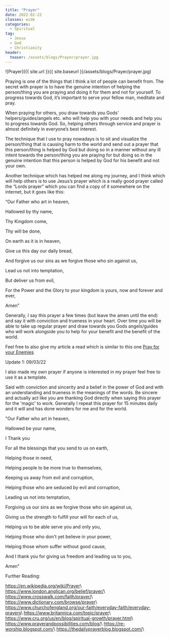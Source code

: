 ```yaml
---
title: "Prayer"
date: 2022-02-22
classes: wide
categories:
  - Spiritual 
tag:
  - Jesus
  - God
  - Christianity
header: 
  teaser: /assets/blogs/Prayer/prayer.jpg
---
```


![Prayer]({{ site.url }}{{ site.baseurl }}/assets/blogs/Prayer/prayer.jpg)

Praying is one of the things that I think a lot of people can benefit from. The secret with prayer is to have the genuine intention of helping the person/thing you are praying and doing it for them and not for yourself. To progress towards God, it’s important to serve your fellow man, meditate and pray. 

When praying for others, you draw towards you Gods’ helpers/guides/angels etc. who will help you with your needs and help you to progress towards God. So, helping others through service and prayer is almost definitely in everyone’s best interest.

The technique that I use to pray nowadays is to sit and visualize the person/thing that is causing harm to the world and send out a prayer that this person/thing is helped by God but doing so in a manner without any ill intent towards the person/thing you are praying for but doing so in the genuine intention that this person is helped by God for his benefit and not your own.

Another technique which has helped me along my journey, and I think which will help others is to use Jesus’s prayer which is a really good prayer called the “Lords prayer” which you can find a copy of it somewhere on the internet, but it goes like this:

“Our Father who art in heaven,

Hallowed by thy name,

Thy Kingdom come,

Thy will be done,

On earth as it is in heaven,

Give us this day our daily bread,

And forgive us our sins as we forgive those who sin against us,

Lead us not into temptation,

But deliver us from evil,

For the Power and the Glory to your kingdom is yours, now and forever and ever,

Amen”

Generally, I say this prayer a few times (but leave the amen until the end) and say it with conviction and trueness in your heart. Over time you will be able to take up regular prayer and draw towards you Gods angels/guides who will work alongside you to help for your benefit and the benefit of the world.

Feel free to also give my article a read which is similar to this one [Pray for your Enemies](https://lovehumanity.gitlab.io/spiritual/Pray-For-Your-Enemies/)

Update 1: 09/03/22

I also made my own prayer if anyone is interested in my prayer feel free to use it as a template.

Said with conviction and sincerity and a belief in the power of God and with an understanding and trueness in the meanings of the words. Be sincere and actually act like you are thanking God directly when saying this prayer for the 'magic' to work. Generally I repeat this prayer for 15 minutes daily and it will and has done wonders for me and for the world.

"Our Father who art in heaven,

Hallowed be your name,

I Thank you 

For all the blessings that you send to us on earth,

Helping those in need,

Helping people to be more true to themselves,

Keeping us away from evil and corruption, 

Helping those who are seduced by evil and corruption,

Leading us not into temptation,

Forgiving us our sins as we forgive those who sin against us,

Giving us the strength to fulfill your will for each of us,

Helping us to be able serve you and only you,

Helping those who don't yet believe in your power,

Helping those whom suffer without good cause,

And I thank you for giving us freedom and leading us to you,

Amen"

Further Reading:

<https://en.wikipedia.org/wiki/Prayer>\\
<https://www.london.anglican.org/belief/prayer/>\\
<https://www.crosswalk.com/faith/prayer/>\\
<https://www.dictionary.com/browse/prayer>\\	
<https://www.churchofengland.org/our-faith/everyday-faith/everyday-prayers>\\
<https://www.britannica.com/topic/prayer>\\
<https://www.cru.org/us/en/blog/spiritual-growth/prayer.html>\\
<https://www.prayerandpossibilities.com/blog/>\\
<https://re-worship.blogspot.com/>\\
<https://thedailyprayerblog.blogspot.com/>\\


